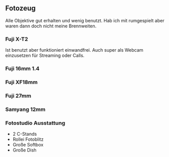 ## Fotozeug

Alle Objektive gut erhalten und wenig benutzt. Hab ich mit rumgespielt aber waren dann doch nicht meine Brennweiten.

### Fuji X-T2

Ist benutzt aber funktioniert einwandfrei. Auch super als Webcam einzusetzen für Streaming oder Calls.

### Fuji 16mm 1.4

### Fuji XF18mm

### Fuji 27mm

### Samyang 12mm

### Fotostudio Ausstattung

- 2 C-Stands
- Rollei Fotoblitz
- Große Softbox
- Große Dish